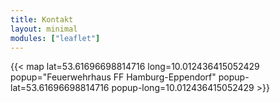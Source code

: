 ```yaml
---
title: Kontakt
layout: minimal
modules: ["leaflet"]
---
```

{{< map lat=53.61696698814716 long=10.012436415052429 popup="Feuerwehrhaus FF Hamburg-Eppendorf" popup-lat=53.61696698814716  popup-long=10.012436415052429 >}}